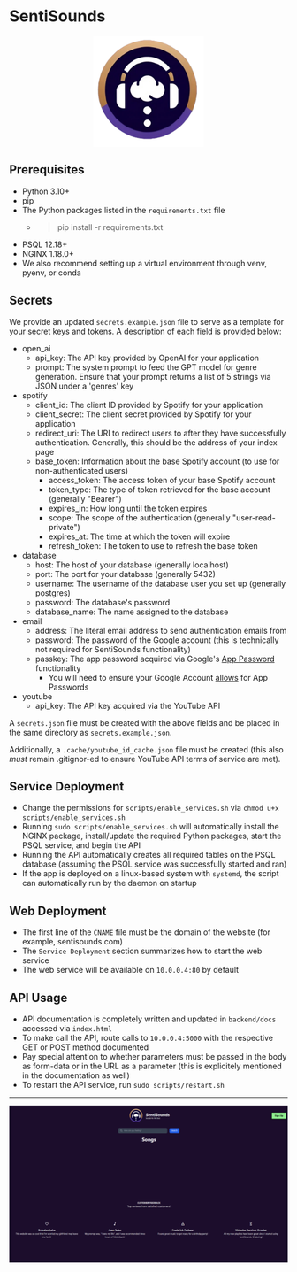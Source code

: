 # SentiSounds

<img src="frontend\src\assets\sentisounds_icon.png" width="200" style="display:block;margin:0 auto;">

## Prerequisites
- Python 3.10+
- pip
- The Python packages listed in the `requirements.txt` file
    - > pip install -r requirements.txt
- PSQL 12.18+
- NGINX 1.18.0+
- We also recommend setting up a virtual environment through venv, pyenv, or conda

## Secrets
We provide an updated `secrets.example.json` file to serve as a template for
your secret keys and tokens. A description of each field is provided below:
- open_ai
    - api_key: The API key provided by OpenAI for your application
    - prompt: The system prompt to feed the GPT model for genre generation.
    Ensure that your prompt returns a list of 5 strings via JSON under a 'genres' key
- spotify
    - client_id: The client ID provided by Spotify for your application
    - client_secret: The client secret provided by Spotify for your application
    - redirect_uri: The URI to redirect users to after they have successfully authentication. Generally, this should be the address of your index page
    - base_token: Information about the base Spotify account (to use for
        non-authenticated users)
        - access_token: The access token of your base Spotify account
        - token_type: The type of token retrieved for the base account (generally "Bearer")
        - expires_in: How long until the token expires
        - scope: The scope of the authentication (generally "user-read-private")
        - expires_at: The time at which the token will expire
        - refresh_token: The token to use to refresh the base token
- database
    - host: The host of your database (generally localhost)
    - port: The port for your database (generally 5432)
    - username: The username of the database user you set up (generally postgres)
    - password: The database's password
    - database_name: The name assigned to the database
- email
    - address: The literal email address to send authentication emails from
    - password: The password of the Google account (this is technically not required for SentiSounds functionality)
    - passkey: The app password acquired via Google's [App Password](https://security.google.com/settings/security/apppasswords?pli=1) functionality
        - You will need to ensure your Google Account [allows](https://knowledge.workspace.google.com/kb/how-to-create-app-passwords-000009237) for App Passwords
- youtube
    - api_key: The API key acquired via the YouTube API

A `secrets.json` file must be created with the above fields and be placed in the same directory as `secrets.example.json`.

Additionally, a `.cache/youtube_id_cache.json` file must be created (this also *must* remain .gitignor-ed to ensure YouTube API terms of service are met).

## Service Deployment
- Change the permissions for `scripts/enable_services.sh` via `chmod u+x scripts/enable_services.sh`
- Running `sudo scripts/enable_services.sh` will automatically install the NGINX package, install/update the required Python packages, start the PSQL service, and begin the API
- Running the API automatically creates all required tables on the PSQL database (assuming the PSQL service was successfully started and ran)
- If the app is deployed on a linux-based system with `systemd`, the script can automatically run by the daemon on startup

## Web Deployment
- The first line of the `CNAME` file must be the domain of the website (for example, sentisounds.com)
- The `Service Deployment` section summarizes how to start the web service
- The web service will be available on `10.0.0.4:80` by default

## API Usage
- API documentation is completely written and updated in `backend/docs` accessed via `index.html`
- To make call the API, route calls to `10.0.0.4:5000` with the respective GET or POST method documented
- Pay special attention to whether parameters must be passed in the body as form-data or in the URL as a parameter (this is explicitely mentioned in the documentation as well)
- To restart the API service, run `sudo scripts/restart.sh`

___

<img src="frontend\src\assets\landingPage.png" style="display:block;margin:0 auto;">
